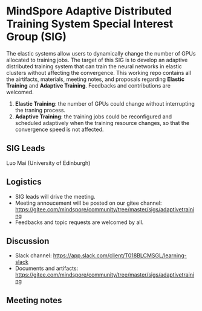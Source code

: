 # MindSpore Adaptive Distributed Training System Special Interest Group (SIG)
The elastic systems allow users to dynamically change the number of GPUs allocated to training jobs. The target of this SIG is to develop an adaptive distributed training system that can train the neural networks in elastic clusters without affecting the convergence. This working repo contains all the airtifacts, materials, meeting notes, and proposals regarding **Elastic Training** and **Adaptive Training**. Feedbacks and contributions are welcomed. 
1. **Elastic Training**: the number of GPUs could change without interrupting the traning process.
2. **Adaptive Training**: the training jobs could be reconfigured and scheduled adaptively when the training resource changes, so that the convergence speed is not affected.

## SIG Leads
Luo Mai (University of Edinburgh)
## Logistics
- SIG leads will drive the meeting.
- Meeting annoucement will be posted on our gitee channel: https://gitee.com/mindspore/community/tree/master/sigs/adaptivetraining
- Feedbacks and topic requests are welcomed by all.
## Discussion
- Slack channel: https://app.slack.com/client/T018BLCMSGL/learning-slack
- Documents and artifacts: https://gitee.com/mindspore/community/tree/master/sigs/adaptivetraining
## Meeting notes
